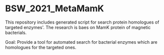 # BSW_2021_MetaMamK
This repository includes generated script for search protein homologues of targeted enzymes'. The research is baes on MamK protein of magnetic bacterials. 

Goal:
Provide a tool for automated search for bacterial enzymes which are homologues for the targeted ones.
